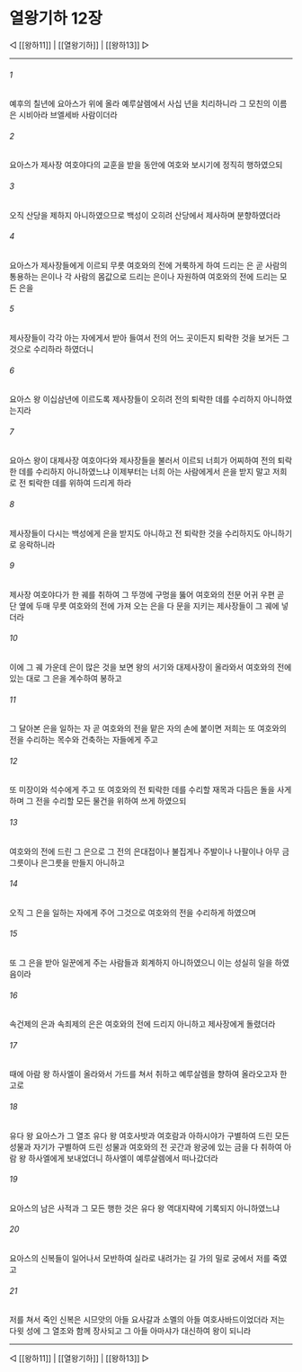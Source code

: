 # 열왕기하 12장

◁ [[왕하11]] | [[열왕기하]] | [[왕하13]] ▷
***

###### 1
예후의 칠년에 요아스가 위에 올라 예루살렘에서 사십 년을 치리하니라 그 모친의 이름은 시비아라 브엘세바 사람이더라

###### 2
요아스가 제사장 여호야다의 교훈을 받을 동안에 여호와 보시기에 정직히 행하였으되

###### 3
오직 산당을 제하지 아니하였으므로 백성이 오히려 산당에서 제사하며 분향하였더라

###### 4
요아스가 제사장들에게 이르되 무릇 여호와의 전에 거룩하게 하여 드리는 은 곧 사람의 통용하는 은이나 각 사람의 몸값으로 드리는 은이나 자원하여 여호와의 전에 드리는 모든 은을

###### 5
제사장들이 각각 아는 자에게서 받아 들여서 전의 어느 곳이든지 퇴락한 것을 보거든 그것으로 수리하라 하였더니

###### 6
요아스 왕 이십삼년에 이르도록 제사장들이 오히려 전의 퇴락한 데를 수리하지 아니하였는지라

###### 7
요아스 왕이 대제사장 여호야다와 제사장들을 불러서 이르되 너희가 어찌하여 전의 퇴락한 데를 수리하지 아니하였느냐 이제부터는 너희 아는 사람에게서 은을 받지 말고 저희로 전 퇴락한 데를 위하여 드리게 하라

###### 8
제사장들이 다시는 백성에게 은을 받지도 아니하고 전 퇴락한 것을 수리하지도 아니하기로 응락하니라

###### 9
제사장 여호야다가 한 궤를 취하여 그 뚜껑에 구멍을 뚫어 여호와의 전문 어귀 우편 곧 단 옆에 두매 무릇 여호와의 전에 가져 오는 은을 다 문을 지키는 제사장들이 그 궤에 넣더라

###### 10
이에 그 궤 가운데 은이 많은 것을 보면 왕의 서기와 대제사장이 올라와서 여호와의 전에 있는 대로 그 은을 계수하여 봉하고

###### 11
그 달아본 은을 일하는 자 곧 여호와의 전을 맡은 자의 손에 붙이면 저희는 또 여호와의 전을 수리하는 목수와 건축하는 자들에게 주고

###### 12
또 미장이와 석수에게 주고 또 여호와의 전 퇴락한 데를 수리할 재목과 다듬은 돌을 사게 하며 그 전을 수리할 모든 물건을 위하여 쓰게 하였으되

###### 13
여호와의 전에 드린 그 은으로 그 전의 은대접이나 불집게나 주발이나 나팔이나 아무 금그릇이나 은그릇을 만들지 아니하고

###### 14
오직 그 은을 일하는 자에게 주어 그것으로 여호와의 전을 수리하게 하였으며

###### 15
또 그 은을 받아 일꾼에게 주는 사람들과 회계하지 아니하였으니 이는 성실히 일을 하였음이라

###### 16
속건제의 은과 속죄제의 은은 여호와의 전에 드리지 아니하고 제사장에게 돌렸더라

###### 17
때에 아람 왕 하사엘이 올라와서 가드를 쳐서 취하고 예루살렘을 향하여 올라오고자 한고로

###### 18
유다 왕 요아스가 그 열조 유다 왕 여호사밧과 여호람과 아하시야가 구별하여 드린 모든 성물과 자기가 구별하여 드린 성물과 여호와의 전 곳간과 왕궁에 있는 금을 다 취하여 아람 왕 하사엘에게 보내었더니 하사엘이 예루살렘에서 떠나갔더라

###### 19
요아스의 남은 사적과 그 모든 행한 것은 유다 왕 역대지략에 기록되지 아니하였느냐

###### 20
요아스의 신복들이 일어나서 모반하여 실라로 내려가는 길 가의 밀로 궁에서 저를 죽였고

###### 21
저를 쳐서 죽인 신복은 시므앗의 아들 요사갈과 소멜의 아들 여호사바드이었더라 저는 다윗 성에 그 열조와 함께 장사되고 그 아들 아마샤가 대신하여 왕이 되니라

***
◁ [[왕하11]] | [[열왕기하]] | [[왕하13]] ▷
